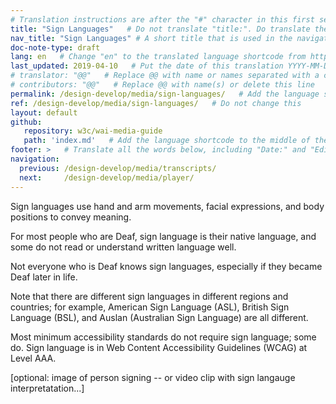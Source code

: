 ```yaml
---
# Translation instructions are after the "#" character in this first section. They are comments that do not show up in the web page. You do not need to translate the instructions after #.
title: "Sign Languages"   # Do not translate "title:". Do translate the text after "title:".
nav_title: "Sign Languages" # A short title that is used in the navigation
doc-note-type: draft
lang: en   # Change "en" to the translated language shortcode from https://www.iana.org/assignments/language-subtag-registry/language-subtag-registry
last_updated: 2019-04-10   # Put the date of this translation YYYY-MM-DD (with month in the middle)
# translator: "@@"   # Replace @@ with name or names separated with a comma
# contributors: "@@"   # Replace @@ with name(s) or delete this line
permalink: /design-develop/media/sign-languages/   # Add the language shortcode to the end; for example /fundamentals/accessibility-intro/fr
ref: /design-develop/media/sign-languages/   # Do not change this
layout: default
github:
   repository: w3c/wai-media-guide
   path: 'index.md'   # Add the language shortcode to the middle of the filename, for example index.fr.md
footer: >   # Translate all the words below, including "Date:" and "Editor:". 
navigation:
  previous: /design-develop/media/transcripts/
  next:     /design-develop/media/player/
---
```


Sign languages use hand and arm movements, facial expressions, and body positions to convey meaning.

For most people who are Deaf, sign language is their native language, and some do not read or understand written language well.

Not everyone who is Deaf knows sign languages, especially if they became Deaf later in life.

Note that there are different sign languages in different regions and countries; for example, American Sign Language (ASL), British Sign Language (BSL), and Auslan (Australian Sign Language) are all different.

Most minimum accessibility standards do not require sign language; some do. Sign language is in Web Content Accessibility Guidelines (WCAG) at Level AAA.

[optional: image of person signing -- or video clip with sign langauge interpretatation...]
